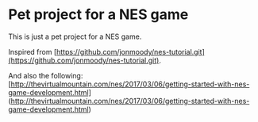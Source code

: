 # Pet project for a NES game

This is just a pet project for a NES game.

Inspired from [https://github.com/jonmoody/nes-tutorial.git](https://github.com/jonmoody/nes-tutorial.git).

And also the following: [http://thevirtualmountain.com/nes/2017/03/06/getting-started-with-nes-game-development.html] (http://thevirtualmountain.com/nes/2017/03/06/getting-started-with-nes-game-development.html)
